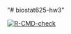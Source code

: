 "# biostat625-hw3" 
  <!-- badges: start -->
  [![R-CMD-check](https://github.com/melolcx/biostat625-hw3/actions/workflows/R-CMD-check.yaml/badge.svg)](https://github.com/melolcx/biostat625-hw3/actions/workflows/R-CMD-check.yaml)
  <!-- badges: end -->
